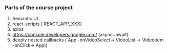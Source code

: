 ### Parts of the course project

1. Semantic UI
2. react-scripts ( REACT_APP_XXX)
3. axios
4. https://console.developers.google.com/ (async+await)
5. deeply nested callbacks ( App -onVideoSelect-> VideoList -> VideoItem -onClick-> App))
